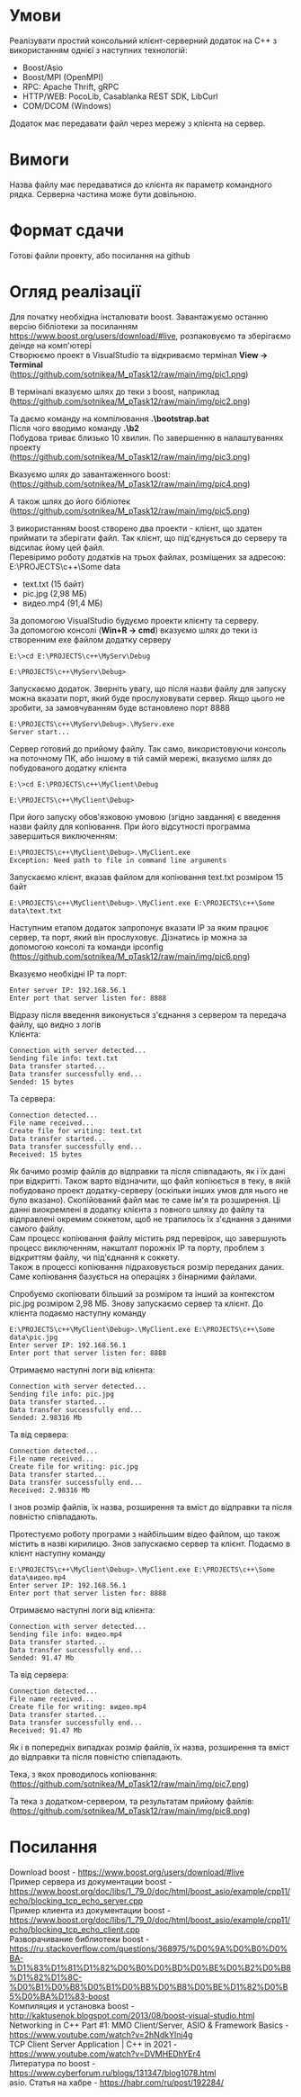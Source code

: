 # Умови
Реалізувати простий консольний клієнт-серверний додаток на C++ з використанням однієї з наступних технологій:
- Boost/Asio
- Boost/MPI (OpenMPI)
- RPC: Apache Thrift, gRPC
- HTTP/WEB: PocoLib, Casablanka REST SDK, LibCurl 
- COM/DCOM (Windows)

Додаток має передавати файл через мережу з клієнта на сервер. 

# Вимоги
Назва файлу має передаватися до клієнта як параметр командного рядка. Серверна частина може бути довільною. 

# Формат сдачи
Готові файли проекту, або посилання на github

# Огляд реалізації
Для початку необхідна інсталювати boost. Завантажуємо останню версію бібліотеки за посиланням https://www.boost.org/users/download/#live, розпаковуємо та зберігаємо деінде на комп'ютері  
Створюємо проект в VisualStudio та відкриваємо термінал **View -> Terminal**  
(https://github.com/sotnikea/M_pTask12/raw/main/img/pic1.png)   

В терміналі вказуємо шлях до теки з boost, наприклад  
(https://github.com/sotnikea/M_pTask12/raw/main/img/pic2.png)   

Та даємо команду на компілювання **.\bootstrap.bat**  
Після чого вводимо команду **.\b2**  
Побудова триває близько 10 хвилин. 
По завершенню в налаштуваннях проекту   
(https://github.com/sotnikea/M_pTask12/raw/main/img/pic3.png)  

Вказуємо шлях до завантаженного boost:  
(https://github.com/sotnikea/M_pTask12/raw/main/img/pic4.png)  

А також шлях до його бібліотек  
(https://github.com/sotnikea/M_pTask12/raw/main/img/pic5.png)  

З використанням boost створено два проекти - клієнт, що здатен приймати та зберігати файл. Так клієнт, що під'єднується до серверу та відсилає йому цей файл.  
Перевіримо роботу додатків на трьох файлах, розміщених за адресою: E:\PROJECTS\c++\Some data
- text.txt (15 байт)  
- pic.jpg (2,98 МБ)
- видео.mp4 (91,4 МБ)

За допомогою VisualStudio будуємо проекти клієнту та серверу.  
За допомогою консолі (**Win+R -> cmd**) вказуємо шлях до теки із створенним exe файлом додатку серверу

~~~
E:\>cd E:\PROJECTS\c++\MyServ\Debug

E:\PROJECTS\c++\MyServ\Debug>
~~~

Запускаємо додаток. Зверніть увагу, що після назви файлу для запуску можна вказати порт, який буде прослуховувати сервер. Якщо цього не зробити, за замовчуванням буде встановлено порт 8888  
~~~
E:\PROJECTS\c++\MyServ\Debug>.\MyServ.exe
Server start...
~~~ 

Сервер готовий до прийому файлу. Так само, використовуючи консоль на поточному ПК, або іншому в тій самій мережі, вказуємо шлях до побудованого додатку клієнта  
~~~
E:\>cd E:\PROJECTS\c++\MyClient\Debug

E:\PROJECTS\c++\MyClient\Debug>
~~~

При його запуску обов'язковою умовою (згідно завдання) є введення назви файлу для копіювання. При його відсутності программа завершиться виключенням:  
~~~
E:\PROJECTS\c++\MyClient\Debug>.\MyClient.exe
Exception: Need path to file in command line arguments
~~~ 

Запускаємо клієнт, вказав файлом для копіювання text.txt розміром 15 байт
~~~
E:\PROJECTS\c++\MyClient\Debug>.\MyClient.exe E:\PROJECTS\c++\Some data\text.txt
~~~

Наступним етапом додаток запропонує вказати IP за яким працює сервер, та порт, який він прослуховує. Дізнатись ip можна за допомогою консолі та команди ipconfig  
(https://github.com/sotnikea/M_pTask12/raw/main/img/pic6.png)  

Вказуємо необхідні IP та порт:
~~~
Enter server IP: 192.168.56.1
Enter port that server listen for: 8888
~~~

Відразу після введення виконується з'єднання з сервером та передача файлу, що видно з логів  
Клієнта:
~~~
Connection with server detected...
Sending file info: text.txt
Data transfer started...
Data transfer successfully end...
Sended: 15 bytes
~~~
Та сервера:  
~~~
Connection detected...
File name received...
Create file for writing: text.txt
Data transfer started...
Data transfer successfully end...
Received: 15 bytes
~~~
Як бачимо розмір файлів до відправки та після співпадають, як і їх дані при відкритті. Також варто відзначити, що файл копіюється в теку, в якій побудовано проект додатку-серверу (оскільки інших умов для нього не було вказано). Скопійований файл має те саме ім'я та розширення. Ці данні виокремлені в додатку клієнта з повного шляху до файлу та відправлені окремим соккетом, щоб не трапилось їх з'єднання з даними самого файлу.  
Сам процесс копіювання файлу містить ряд перевірок, що завершують процесс виключенням, накшталт порожніх IP та порту, проблем з відкриттям файлу, чи під'єднання к соккету.  
Також в процессі копіювання підраховується розмір переданих даних. Саме копіювання базується на операціях з бінарними файлами.

Спробуємо скопіювати більший за розміром та інший за контекстом pic.jpg розміром 2,98 МБ. Знову запускаємо сервер та клієнт. До клієнта подаємо наступну команду

~~~
E:\PROJECTS\c++\MyClient\Debug>.\MyClient.exe E:\PROJECTS\c++\Some data\pic.jpg
Enter server IP: 192.168.56.1
Enter port that server listen for: 8888
~~~

Отримаємо наступні логи від клієнта:
~~~
Connection with server detected...
Sending file info: pic.jpg
Data transfer started...
Data transfer successfully end...
Sended: 2.98316 Mb
~~~
Та від сервера:
~~~
Connection detected...
File name received...
Create file for writing: pic.jpg
Data transfer started...
Data transfer successfully end...
Received: 2.98316 Mb
~~~
І знов розмір файлів, їх назва, розширення та вміст до відправки та після повністю співпадають.

Протестуємо роботу програми з найбільшим відео файлом, що також містить в назві кирилицю. Знов запускаємо сервер та клієнт. Подаємо в клієнт наступну команду
~~~
E:\PROJECTS\c++\MyClient\Debug>.\MyClient.exe E:\PROJECTS\c++\Some data\видео.mp4
Enter server IP: 192.168.56.1
Enter port that server listen for: 8888
~~~
Отримаємо наступні логи від клієнта:
~~~
Connection with server detected...
Sending file info: видео.mp4
Data transfer started...
Data transfer successfully end...
Sended: 91.47 Mb
~~~
Та від сервера:
~~~
Connection detected...
File name received...
Create file for writing: видео.mp4
Data transfer started...
Data transfer successfully end...
Received: 91.47 Mb
~~~
Як і в попередніх випадках розмір файлів, їх назва, розширення та вміст до відправки та після повністю співпадають.

Тека, з якох проводилось копіювання:  
(https://github.com/sotnikea/M_pTask12/raw/main/img/pic7.png)  

Та тека з додатком-сервером, та результатам прийому файлів:  
(https://github.com/sotnikea/M_pTask12/raw/main/img/pic8.png)  

# Посилання
Download boost - https://www.boost.org/users/download/#live  
Пример сервера из документации boost - https://www.boost.org/doc/libs/1_79_0/doc/html/boost_asio/example/cpp11/echo/blocking_tcp_echo_server.cpp  
Пример клиента из документации boost - https://www.boost.org/doc/libs/1_79_0/doc/html/boost_asio/example/cpp11/echo/blocking_tcp_echo_client.cpp  
Разворачивание библиотеки boost - https://ru.stackoverflow.com/questions/368975/%D0%9A%D0%B0%D0%BA-%D1%83%D1%81%D1%82%D0%B0%D0%BD%D0%BE%D0%B2%D0%B8%D1%82%D1%8C-%D0%B1%D0%B8%D0%B1%D0%BB%D0%B8%D0%BE%D1%82%D0%B5%D0%BA%D1%83-boost  
Компиляция и установка boost - http://kaktusenok.blogspot.com/2013/08/boost-visual-studio.html  
Networking in C++ Part #1: MMO Client/Server, ASIO & Framework Basics - https://www.youtube.com/watch?v=2hNdkYInj4g  
TCP Client Server Application | C++ in 2021 - https://www.youtube.com/watch?v=DVMHEDhYEr4  
Литература по boost - https://www.cyberforum.ru/blogs/131347/blog1078.html  
asio. Статья на хабре - https://habr.com/ru/post/192284/  


